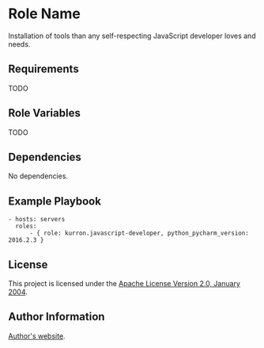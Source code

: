 Role Name
=========

Installation of tools than any self-respecting JavaScript developer loves and needs.

Requirements
------------

TODO

Role Variables
--------------

TODO

Dependencies
------------

No dependencies.

Example Playbook
----------------

```
- hosts: servers
  roles:
      - { role: kurron.javascript-developer, python_pycharm_version: 2016.2.3 }
```

License
-------

This project is licensed under the [Apache License Version 2.0, January 2004](http://www.apache.org/licenses/).

Author Information
------------------

[Author's website](http://jvmguy.com/).
